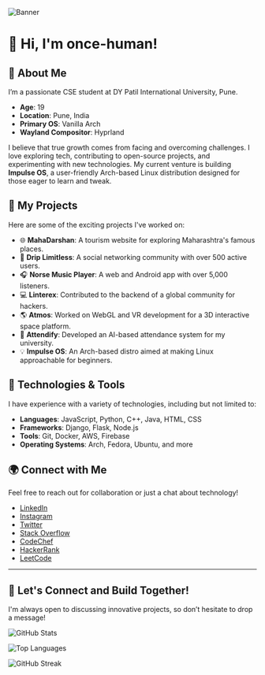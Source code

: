 ![Banner](https://user-images.githubusercontent.com/74038190/212284158-e840e285-664b-44d7-b79b-e264b5e54825.gif)

# 👋 Hi, I'm once-human!

## 🚀 About Me

I’m a passionate CSE student at DY Patil International University, Pune.

- **Age**: 19
- **Location**: Pune, India
- **Primary OS**: Vanilla Arch
- **Wayland Compositor**: Hyprland

I believe that true growth comes from facing and overcoming challenges. I love exploring tech, contributing to open-source projects, and experimenting with new technologies. My current venture is building **Impulse OS**, a user-friendly Arch-based Linux distribution designed for those eager to learn and tweak.

## 🌱 My Projects

Here are some of the exciting projects I've worked on:

- 🌐 **MahaDarshan**: A tourism website for exploring Maharashtra's famous places.
- 👥 **Drip Limitless**: A social networking community with over 500 active users.
- 🎧 **Norse Music Player**: A web and Android app with over 5,000 listeners.
- 💻 **Linterex**: Contributed to the backend of a global community for hackers.
- 🌎 **Atmos**: Worked on WebGL and VR development for a 3D interactive space platform.
- 🤖 **Attendify**: Developed an AI-based attendance system for my university.
- 💡 **Impulse OS**: An Arch-based distro aimed at making Linux approachable for beginners.

## 🔧 Technologies & Tools

I have experience with a variety of technologies, including but not limited to:

- **Languages**: JavaScript, Python, C++, Java, HTML, CSS
- **Frameworks**: Django, Flask, Node.js
- **Tools**: Git, Docker, AWS, Firebase
- **Operating Systems**: Arch, Fedora, Ubuntu, and more

## 🌍 Connect with Me

Feel free to reach out for collaboration or just a chat about technology!

- [LinkedIn](https://linkedin.com/in/yaglewad-onkar)
- [Instagram](https://instagram.com/yaglewad_onkar)
- [Twitter](https://twitter.com/yaglewad_onkar)
- [Stack Overflow](https://stackoverflow.com/users/21453288)
- [CodeChef](https://www.codechef.com/users/yaglewad_onkar)
- [HackerRank](https://www.hackerrank.com/yaglewad_onkar)
- [LeetCode](https://www.leetcode.com/yaglewad_onkar)

---

## 🌟 Let's Connect and Build Together!

I'm always open to discussing innovative projects, so don’t hesitate to drop a message!

![GitHub Stats](https://github-readme-stats.vercel.app/api?username=once-human&show_icons=true&count_private=true&hide_border=true&title_color=00b3ff&icon_color=00b4ff&text_color=c9d1d9&bg_color=0d1117)

![Top Languages](https://github-readme-stats.vercel.app/api/top-langs/?username=once-human&layout=compact&hide_border=true&title_color=00b3ff&text_color=00b4ff&bg_color=0d1117)

![GitHub Streak](https://github-readme-streak-stats.herokuapp.com?user=once-human&theme=tokyonight_duo&hide_border=true)
